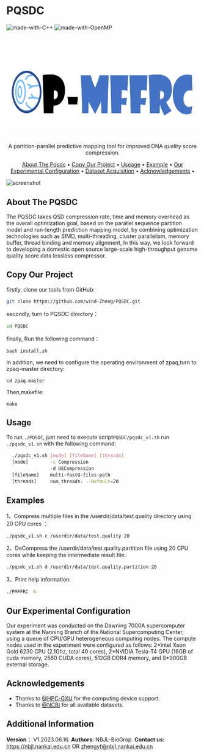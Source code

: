 # PQSDC
![made-with-C++](https://img.shields.io/badge/Made%20with-C++11-brightgreen)
![made-with-OpenMP](https://img.shields.io/badge/Made%20with-OpenMP-blue)

<!-- LOGO -->
<br />
<h1>
<p align="center">
  <img src="https://github.com/fahaihi/PMFFRC/blob/master/Log.png" alt="Logo" width="722" height="189">
</h1>
  <p align="center">
   A partition-parallel predictive mapping tool for improved DNA quality score compression.
    </p>
</p>
<p align="center">
  <a href="#about-the-pmffrc">About The Pqsdc</a> •
  <a href="#copy-our-project">Copy Our Project</a> •
  <a href="#useage">Useage</a> •
  <a href="#example">Example</a> •
  <a href="#our-experimental-configuration">Our Experimental Configuration</a> •
    <a href="#dataset-acquisition">Dataset Acquisition</a> •
  <a href="#aknowledgements">Acknowledgements</a> •
</p>  

<p align="center">
  
![screenshot](img/clip.gif)
</p>                                                                                                                             
      
## About The PQSDC
The PQSDC takes QSD compression rate, time and memory overhead as the overall optimization goal, based on the parallel sequence partition model and run-length prediction mapping model, by combining optimization technologies such as SIMD, multi-threading, cluster parallelism, memory buffer, thread binding and memory alignment, In this way, we look forward to developing a domestic open source large-scale high-throughput genome quality score data lossless compressor.

## Copy Our Project

firstly, clone our tools from GitHub:
```sh
git clone https://github.com/wind-Zheng/PQSDC.git
```
secondly, turn to PQSDC directory：
```sh
cd PQSDC
```
finally, Run the following command：
```
bash install.sh
```
In addition, we need to configure the operating environment of zpaq,turn to zpaq-master directory:
```
cd zpaq-master
```
Then,makefile:
```
make
```

## Usage
To run `./PQSDC`, just need to execute script`PQSDC/pqsdc_v1.sh` 
run `./pqsdc_v1.sh` with the following command:
```sh
  ./pqsdc_v1.sh [mode] [fileName] [threads]
  [mode]        -c Compression
                -d DECompression
  [fileName]    multi-fastQ-files-path    
  [threads]     num_threads. --Default=20
```

## Examples
1、Compress multiple files in the /userdir/data/test.quality directory using 20 CPU cores ：
```sh
./pqsdc_v1.sh c /userdir/data/test.quality 20 
```
2、DeCompress the /userdir/data/test.quality.partition file using 20 CPU cores while keeping the intermediate result file:
```sh
./pqsdc_v1.sh d /userdir/data/test.quality.partition 20
```
3、Print help information:
```sh
./PMFFRC -h
```

## Our Experimental Configuration
Our experiment was conducted on the Dawning 7000A supercomputer system at the Nanning Branch of the National Supercomputing Center, using a queue of CPU/GPU heterogeneous computing nodes. The compute nodes used in the experiment were configured as follows: 
  2\*Intel Xeon Gold 6230 CPU (2.1Ghz, total 40 cores), 
  2\*NVIDIA Tesla-T4 GPU (16GB of cuda memory, 2560 CUDA cores), 
  512GB DDR4 memory, and 
  8\*900GB external storage.
 
 

## Acknowledgements
- Thanks to [@HPC-GXU](https://hpc.gxu.edu.cn) for the computing device support.   
- Thanks to [@NCBI](https://www.freelancer.com/u/Ostokhoon) for all available datasets.

## Additional Information
**Version：**    V1.2023.06.16.
**Authors:**     NBJL-BioGrop.
**Contact us:**  https://nbjl.nankai.edu.cn OR zhengyf@nbjl.nankai.edu.cn
